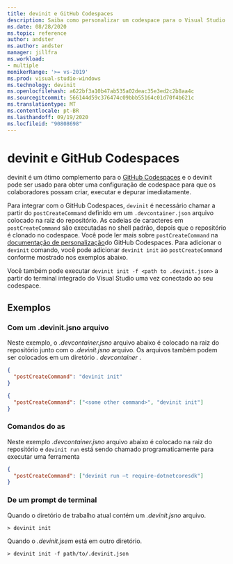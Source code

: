 ```yaml
---
title: devinit e GitHub Codespaces
description: Saiba como personalizar um codespace para o Visual Studio usando o devinit.
ms.date: 08/28/2020
ms.topic: reference
author: andster
ms.author: andster
manager: jillfra
ms.workload:
- multiple
monikerRange: '>= vs-2019'
ms.prod: visual-studio-windows
ms.technology: devinit
ms.openlocfilehash: a622bf3a10b47ab535a02deac35e3ed2c2b8aa4c
ms.sourcegitcommit: 566144d59c376474c09bbb55164c01d70f4b621c
ms.translationtype: MT
ms.contentlocale: pt-BR
ms.lasthandoff: 09/19/2020
ms.locfileid: "90808698"
---
```

# <a name="devinit-and-github-codespaces"></a>devinit e GitHub Codespaces

devinit é um ótimo complemento para o [GitHub Codespaces](https://github.com/features/codespaces) e o devinit pode ser usado para obter uma configuração de codespace para que os colaboradores possam criar, executar e depurar imediatamente.

Para integrar com o GitHub Codespaces, `devinit` é necessário chamar a partir do `postCreateCommand` definido em um `.devcontainer.json` arquivo colocado na raiz do repositório. As cadeias de caracteres em `postCreateCommand` são executadas no shell padrão, depois que o repositório é clonado no codespace. Você pode ler mais sobre `postCreateCommand` na [documentação de personalização](https://docs.GitHub.com/en/GitHub/developing-online-with-codespaces/configuring-codespaces-for-your-project)do GitHub Codespaces. Para adicionar o `devinit` comando, você pode adicionar `devinit init` ao `postCreateCommand` conforme mostrado nos exemplos abaixo.

Você também pode executar `devinit init -f <path to .devinit.json>` a partir do terminal integrado do Visual Studio uma vez conectado ao seu codespace.

## <a name="examples"></a>Exemplos

### <a name="with-a-devinitjson-file"></a>Com um .devinit.jsno arquivo
Neste exemplo, o _.devcontainer.jsno_ arquivo abaixo é colocado na raiz do repositório junto com o _.devinit.jsno_ arquivo. Os arquivos também podem ser colocados em um diretório _. devcontainer_ .

```json
{
  "postCreateCommand": "devinit init"
}
```

```json
{
  "postCreateCommand": ["<some other command>", "devinit init"]
}
```

### <a name="as-commands"></a>Comandos do as
Neste exemplo _.devcontainer.jsno_ arquivo abaixo é colocado na raiz do repositório e `devinit run` está sendo chamado programaticamente para executar uma ferramenta  

```json
{
  "postCreateCommand": ["devinit run –t require-dotnetcoresdk"]
}
```

### <a name="from-a-terminal-prompt"></a>De um prompt de terminal

Quando o diretório de trabalho atual contém um _.devinit.jsno_ arquivo.

```batch
> devinit init
```

Quando o _.devinit.jsem_ está em outro diretório.

```batch
> devinit init -f path/to/.devinit.json
```
